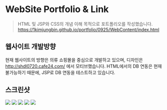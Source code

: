 # WebSite Portfolio & Link

> HTML 및 JSP와 CSS의 개념 이해 목적으로 포트폴리오를 작성했습니다.
> https://1kimjungbin.github.io/portfolio/0925/WebContent/index.html

## 웹사이트 개발방향

현재 웹사이트의 방향은 의류 쇼핑몰을 중심으로 개발하고 있으며, 디자인은 http://shdl0720.cafe24.com/ 에서 모티브했습니다.
HTML에서의 DB 연동은 현재 불가능하기 때문에, JSP로 DB 연동을 테스트하고 있습니다.

## 스크린샷

<img src="https://github.com/1kimjungbin/portfolio/blob/master/screenshots/mainpage.png">
<img src="https://github.com/1kimjungbin/portfolio/blob/master/screenshots/menu.png">
<img src="https://github.com/1kimjungbin/portfolio/blob/master/screenshots/추천상품.png">
<img src="https://github.com/1kimjungbin/portfolio/blob/master/screenshots/login.png">
<img src="https://github.com/1kimjungbin/portfolio/blob/master/screenshots/signin.png">
